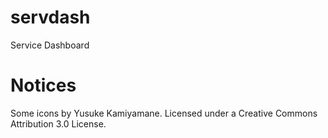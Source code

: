 # servdash
Service Dashboard

# Notices

Some icons by Yusuke Kamiyamane. Licensed under a Creative Commons Attribution 3.0 License.
